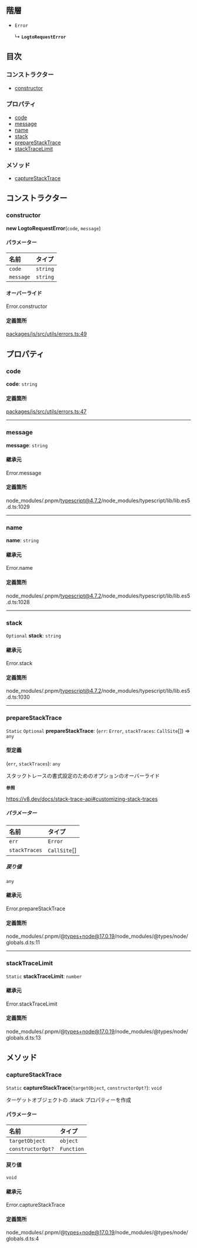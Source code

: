 ## 階層

- `Error`

  ↳ **`LogtoRequestError`**

## 目次

### コンストラクター

- [constructor](LogtoRequestError.md#constructor)

### プロパティ

- [code](LogtoRequestError.md#code)
- [message](LogtoRequestError.md#message)
- [name](LogtoRequestError.md#name)
- [stack](LogtoRequestError.md#stack)
- [prepareStackTrace](LogtoRequestError.md#preparestacktrace)
- [stackTraceLimit](LogtoRequestError.md#stacktracelimit)

### メソッド

- [captureStackTrace](LogtoRequestError.md#capturestacktrace)

## コンストラクター

### constructor

**new LogtoRequestError**(`code`, `message`)

#### パラメーター

| 名前       | タイプ     |
| :-------- | :------- |
| `code`    | `string` |
| `message` | `string` |

#### オーバーライド

Error.constructor

#### 定義箇所

[packages/js/src/utils/errors.ts:49](https://github.com/logto-io/js/blob/f0f78e6/packages/js/src/utils/errors.ts#L49)

## プロパティ

### code

**code**: `string`

#### 定義箇所

[packages/js/src/utils/errors.ts:47](https://github.com/logto-io/js/blob/f0f78e6/packages/js/src/utils/errors.ts#L47)

---

### message

**message**: `string`

#### 継承元

Error.message

#### 定義箇所

node_modules/.pnpm/typescript@4.7.2/node_modules/typescript/lib/lib.es5.d.ts:1029

---

### name

**name**: `string`

#### 継承元

Error.name

#### 定義箇所

node_modules/.pnpm/typescript@4.7.2/node_modules/typescript/lib/lib.es5.d.ts:1028

---

### stack

`Optional` **stack**: `string`

#### 継承元

Error.stack

#### 定義箇所

node_modules/.pnpm/typescript@4.7.2/node_modules/typescript/lib/lib.es5.d.ts:1030

---

### prepareStackTrace

`Static` `Optional` **prepareStackTrace**: (`err`: `Error`, `stackTraces`: `CallSite`[]) => `any`

#### 型定義

(`err`, `stackTraces`): `any`

スタックトレースの書式設定のためのオプションのオーバーライド

**`参照`**

https://v8.dev/docs/stack-trace-api#customizing-stack-traces

##### パラメーター

| 名前          | タイプ         |
| :------------ | :----------- |
| `err`         | `Error`      |
| `stackTraces` | `CallSite`[] |

##### 戻り値

`any`

#### 継承元

Error.prepareStackTrace

#### 定義箇所

node_modules/.pnpm/@types+node@17.0.19/node_modules/@types/node/globals.d.ts:11

---

### stackTraceLimit

`Static` **stackTraceLimit**: `number`

#### 継承元

Error.stackTraceLimit

#### 定義箇所

node_modules/.pnpm/@types+node@17.0.19/node_modules/@types/node/globals.d.ts:13

## メソッド

### captureStackTrace

`Static` **captureStackTrace**(`targetObject`, `constructorOpt?`): `void`

ターゲットオブジェクトの .stack プロパティーを作成

#### パラメーター

| 名前              | タイプ       |
| :---------------- | :--------- |
| `targetObject`    | `object`   |
| `constructorOpt?` | `Function` |

#### 戻り値

`void`

#### 継承元

Error.captureStackTrace

#### 定義箇所

node_modules/.pnpm/@types+node@17.0.19/node_modules/@types/node/globals.d.ts:4